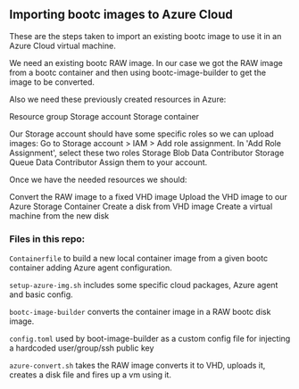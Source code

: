 ## Importing bootc images to Azure Cloud
These are the steps taken to import an existing bootc image to use it in an Azure Cloud virtual machine.

We need an existing bootc RAW image. In our case we got the RAW image from a bootc container and then
using bootc-image-builder to get the image to be converted.

Also we need these previously created resources in Azure:

Resource group
Storage account
Storage container

Our Storage account should have some specific roles so we can upload images:
Go to Storage account > IAM > Add role assignment.
In 'Add Role Assignment', select these two roles
Storage Blob Data Contributor
Storage Queue Data Contributor
Assign them to your account.

Once we have the needed resources we should:
 
Convert the RAW image to a fixed VHD image
Upload the VHD image to our Azure Storage Container
Create a disk from VHD image
Create a virtual machine from the new disk

### Files in this repo:
`Containerfile` to build a new local container image from a given bootc container adding Azure agent configuration.

`setup-azure-img.sh` includes some specific cloud packages, Azure agent and basic config.

`bootc-image-builder` converts the container image in a RAW bootc disk image.

`config.toml` used by boot-image-builder as a custom config file for injecting a hardcoded user/group/ssh public key

`azure-convert.sh` takes the RAW image converts it to VHD, uploads it, creates a disk file and fires up a vm using it.




